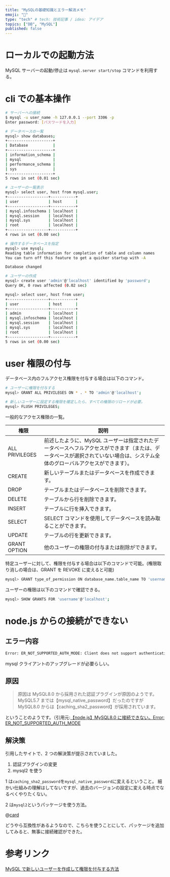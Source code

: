 ```yaml
---
title: "MySQLの基礎知識とエラー解消メモ"
emoji: "🐬"
type: "tech" # tech: 技術記事 / idea: アイデア
topics: ["DB", "MySQL"]
published: false
---
```


# ローカルでの起動方法

MySQL サーバーの起動/停止は `mysql.server start/stop` コマンドを利用する。

# cli での基本操作

```sh
# サーバーへの接続
$ mysql -u user_name -h 127.0.0.1 --port 3306 -p
Enter password: [パスワードを入力]

# データベースの一覧
mysql> show databases;
+--------------------+
| Database           |
+--------------------+
| information_schema |
| mysql              |
| performance_schema |
| sys                |
+--------------------+
5 rows in set (0.01 sec)

# ユーザーの一覧表示
mysql> select user, host from mysql.user;
+------------------+-----------+
| user             | host      |
+------------------+-----------+
| mysql.infoschema | localhost |
| mysql.session    | localhost |
| mysql.sys        | localhost |
| root             | localhost |
+------------------+-----------+
4 rows in set (0.00 sec)

# 操作するデータベースを指定
mysql> use mysql;
Reading table information for completion of table and column names
You can turn off this feature to get a quicker startup with -A

Database changed

# ユーザーの作成
mysql> create user 'admin'@'localhost' identified by 'password';
Query OK, 0 rows affected (0.02 sec)

mysql> select user, host from user;
+------------------+-----------+
| user             | host      |
+------------------+-----------+
| admin            | localhost |
| mysql.infoschema | localhost |
| mysql.session    | localhost |
| mysql.sys        | localhost |
| root             | localhost |
+------------------+-----------+
5 rows in set (0.00 sec)
```

# user 権限の付与

データベース内のフルアクセス権限を付与する場合は以下のコマンド。

```sh
# ユーザーに権限を付与する
mysql> GRANT ALL PRIVILEGES ON * . * TO 'admin'@'localhost';

# 新しいユーザーに設定する権限を確定したら、すべての権限のリロードが必要。
mysql> FLUSH PRIVILEGES;
```

一般的なアクセス権限の一覧。

| 権限           | 説明                                                                                                                                                                         |
| -------------- | ---------------------------------------------------------------------------------------------------------------------------------------------------------------------------- |
| ALL PRIVILEGES | 前述したように、MySQL ユーザーは指定されたデータベースへフルアクセスができます（または、データベースが選択されていない場合は、システム全体のグローバルアクセスができます）。 |
| CREATE         | 新しいテーブルまたはデータベースを作成できます。                                                                                                                             |
| DROP           | テーブルまたはデータベースを削除できます。                                                                                                                                   |
| DELETE         | テーブルから行を削除できます。                                                                                                                                               |
| INSERT         | テーブルに行を挿入できます。                                                                                                                                                 |
| SELECT         | SELECT コマンドを使用してデータベースを読み取ることができます。                                                                                                              |
| UPDATE         | テーブルの行を更新できます。                                                                                                                                                 |
| GRANT OPTION   | 他のユーザーの権限の付与または削除ができます。                                                                                                                               |

特定ユーザーに対して、権限を付与する場合は以下のコマンドで可能。(権限取り消しの場合は、GRANT を REVOKE に変えると可能)

```sh
mysql> GRANT type_of_permission ON database_name.table_name TO 'username'@'localhost';
```

ユーザーの権限は以下のコマンドで確認できる。

```sh
mysql> SHOW GRANTS FOR 'username'@'localhost';
```

# node.js からの接続ができない

## エラー内容

```sh
Error: ER_NOT_SUPPORTED_AUTH_MODE: Client does not support authentication protocol requested by server; consider upgrading MySQL client`
```

mysql クライアントのアップグレードが必要らしい。

## 原因

> 原因は MySQL8.0 から採用された認証プラグインが原因のようです。MySQL5.7 までは【mysql_native_password】だったのですが MySQL8.0 からは【caching_sha2_password】が採用されています。

ということのようです。（引用元:[【node.js】MySQL8.0 に接続できない。Error: ER_NOT_SUPPORTED_AUTH_MODE](https://www.chuken-engineer.com/entry/2020/09/04/074216)

## 解決策

引用したサイトで、2 つの解決策が提示されていました。

1. 認証プラグインの変更
2. mysql2 を使う

1 は`caching_sha2_password`を`mysql_native_password`に変えるということ。
細かい仕組みの理解はしてないですが、過去のバージョンの設定に変える時点でなるべくやりたくない。

2 は`mysql2`というパッケージを使う方法。

@[card](https://github.com/sidorares/node-mysql2)

どうやら互換性があるようなので、こちらを使うことにして、パッケージを追加してみると、無事に接続確認ができた。

# 参考リンク

[MySQL で新しいユーザーを作成して権限を付与する方法](https://www.digitalocean.com/community/tutorials/how-to-create-a-new-user-and-grant-permissions-in-mysql-ja)
